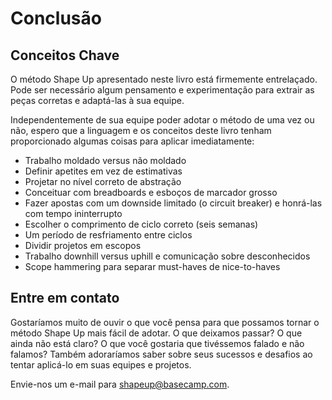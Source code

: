# Conclusão

## Conceitos Chave

O método Shape Up apresentado neste livro está firmemente entrelaçado. Pode ser necessário algum pensamento e experimentação para extrair as peças corretas e adaptá-las à sua equipe.

Independentemente de sua equipe poder adotar o método de uma vez ou não, espero que a linguagem e os conceitos deste livro tenham proporcionado algumas coisas para aplicar imediatamente:

- Trabalho moldado versus não moldado
- Definir apetites em vez de estimativas
- Projetar no nível correto de abstração
- Conceituar com breadboards e esboços de marcador grosso
- Fazer apostas com um downside limitado (o circuit breaker) e honrá-las com tempo ininterrupto
- Escolher o comprimento de ciclo correto (seis semanas)
- Um período de resfriamento entre ciclos
- Dividir projetos em escopos
- Trabalho downhill versus uphill e comunicação sobre desconhecidos
- Scope hammering para separar must-haves de nice-to-haves

## Entre em contato

Gostaríamos muito de ouvir o que você pensa para que possamos tornar o método Shape Up mais fácil de adotar. O que deixamos passar? O que ainda não está claro? O que você gostaria que tivéssemos falado e não falamos? Também adoraríamos saber sobre seus sucessos e desafios ao tentar aplicá-lo em suas equipes e projetos.

Envie-nos um e-mail para [shapeup@basecamp.com](mailto:shapeup@basecamp.com).